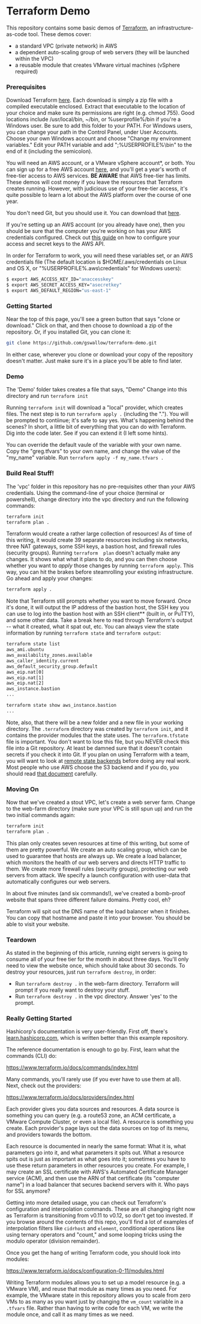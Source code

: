 # Terraform Demo
This repository contains some basic demos of [Terraform](https://terraform.io), an infrastructure-as-code tool.  These demos cover:

- a standard VPC (private network) in AWS
- a dependent auto-scaling group of web servers (they will be launched within the VPC)
- a reusable module that creates VMware virtual machines (vSphere required)



### Prerequisites
Download Terraform [here](https://www.terraform.io/downloads.html).  Each download is simply a zip file with a compiled executable enclosed.  Extract that executable to the location of your choice and make sure its permissions are right (e.g. chmod 755).  Good locations include /usr/local/bin, ~/bin, or %userprofile%/bin if you're a Windows user.  Be sure to add this folder to your PATH.  For Windows users, you can change your path in the Control Panel, under User Accounts.  Choose your own Windows account and choose "Change my environment variables." Edit your PATH variable and add ";%USERPROFILE%\bin" to the end of it (including the semicolon).

You will need an AWS account, or a VMware vSphere account*, or both.  You can sign up for a free AWS account [here](https://aws.amazon.com/), and you'll get a year's worth of free-tier access to AWS services.  **BE AWARE** that AWS free-tier has limits.  These demos will cost money if you leave the resources that Terraform creates running.  However, with judicious use of your free-tier access, it's quite possible to learn a lot about the AWS platform over the course of one year.

You don't need Git, but you should use it.  You can download that [here](https://git-scm.com/downloads).

If you're setting up an AWS account (or you already have one), then you should be sure that the computer you're working on has your AWS credentials configured.  Check out [this guide](https://docs.aws.amazon.com/cli/latest/userguide/cli-chap-welcome.html) on how to configure your access and secret keys to the AWS API.

In order for Terraform to work, you will need these variables set, or an AWS credentials file (The default location is $HOME/.aws/credentials on Linux and OS X, or "%USERPROFILE%\.aws\credentials" for Windows users):

```bash
$ export AWS_ACCESS_KEY_ID="anaccesskey"
$ export AWS_SECRET_ACCESS_KEY="asecretkey"
$ export AWS_DEFAULT_REGION="us-east-1"
```

### Getting Started

Near the top of this page, you'll see a green button that says "clone or download."  Click on that, and then choose to download a zip of the repository.  Or, if you installed Git, you can clone it:

```bash
git clone https://github.com/gswallow/terraform-demo.git
```

In either case, wherever you clone or download your copy of the repository doesn't matter.  Just make sure it's in a place you'll be able to find later.

### Demo
The 'Demo' folder takes creates a file that says, "Demo"  Change into this directory and run `terraform init`

Running `terraform init` will download a "local" provider, which creates files.  The next step is to run `terraform apply .` (including the ".").   You will be prompted to contiinue; it's safe to say yes.  What's happening behind the scenes?  In short, a little bit of everything that you can do with Terraform.  Dig into the code later.  See if you can extend it (I left some hints).

You can override the default vaule of the variable with your own name.  Copy the "greg.tfvars" to your own name, and change the value of the "my_name" variable.  Run `terraform apply -f my_name.tfvars .`

### Build Real Stuff!
The 'vpc' folder in this repository has no pre-requisites other than your AWS credentials.  Using the command-line of your choice (terminal or powershell), change directory into the vpc directory and run the following commands:

```bash
terraform init
terraform plan .
```

Terraform would create a rather large collection of resources!  As of time of this writing, it would create 39 separate resources including six networks, three NAT gateways, some SSH keys, a bastion host, and firewall rules (security groups). Running `terraform  plan` doesn't actually make any changes.  It shows what what it plans to do, and you can then choose whether you want to *apply*  those changes by running `terraform apply`.  This way, you can hit the brakes before steamrolling your existing infrastructure.  Go ahead and apply your changes:

```bash
terraform apply .
```

Note that Terraform still prompts whether you want to move forward.  Once it's done, it will output the IP address of the bastion host, the SSH key you can use to log into the bastion host with an SSH client** (built in, or PuTTY), and some other data.  Take a break here to read through Terraform's output -- what it created, what it spat out, etc.  You can always view the state information by running `terraform state` and `terraform output`:

```bash
terraform state list
aws_ami.ubuntu
aws_availability_zones.available
aws_caller_identity.current
aws_default_security_group.default
aws_eip.nat[0]
aws_eip.nat[1]
aws_eip.nat[2]
aws_instance.bastion
...

terraform state show aws_instance.bastion
...
```

Note, also, that there will be a new folder and a new file in your working directory.  The `.terraform` directory was created by `terraform init`, and it contains the provider modules that the state uses.  The `terraform.tfstate` file is important.  You don't want to lose this file, but you NEVER check this file into a Git repository.  At least be damned sure that it doesn't contain secrets if you check it into Git.  If you plan on using Terraform with a team, you will want to look at [remote state backends](https://www.terraform.io/docs/backends/types/remote.html) before doing any real work.  Most people who use AWS choose the S3 backend and if you do, you should read [that document](https://www.terraform.io/docs/backends/types/s3.html) carefully.

### Moving On
Now that we've created a stout VPC, let's create a web server farm. Change to the web-farm directory (make sure your VPC is still spun up) and run the two initial commands again:

```bash
terraform init
terraform plan .
```

This plan only creates seven resources at time of this writing, but some of them are pretty powerful.  We create an auto scaling group, which can be used to guarantee that hosts are always up.  We create a load balancer, which monitors the health of our web servers and directs HTTP traffic to them.  We create more firewall rules (security groups), protecting our web servers from attack.  We specify a launch configuration with user-data that automatically configures our web servers.  

In about five minutes (and six commands!), we've created a bomb-proof website that spans three different failure domains.  Pretty cool, eh?

Terraform will spit out the DNS name of the load balancer when it finishes.  You can copy that hostname and paste it into your browser.  You should be able to visit your website.

### Teardown
As stated in the beginning of this article, running eight servers is going to consume all of your free tier for the month in about three days.  You'll only need to view the website once, which should take about 30 seconds.  To destroy your resources, just run `terraform destroy`, in order:

- Run `terraform destroy .` in the web-farm directory.  Terraform will prompt if you really want to destroy your stuff.
- Run `terraform destroy .` in the vpc directory.  Answer 'yes' to the prompt.


### Really Getting Started

Hashicorp's documentation is very user-friendly.  First off, there's [learn.hashicorp.com](https://learn.hashicorp.com/terraform/), which is written better than this example repository.  

The reference documentation is enough to go by.  First, learn what the commands (CLI) do:

https://www.terraform.io/docs/commands/index.html

Many commands, you'll rarely use (if you ever have to use them at all).  Next, check out the providers:

https://www.terraform.io/docs/providers/index.html

Each provider gives you data sources and resources.  A data source is something you can query (e.g. a route53 zone, an ACM certificate, a VMware Compute Cluster, or even a local file). A resource is something you create.  Each provider's page lays out the data sources on top of its menu, and providers towards the bottom.

Each resource is documented in nearly the same format: What it is, what parameters go into it, and what parameters it spits out.  What a resource spits out is just as important as what goes into it; sometimes you have to use these return parameters in other resources you create.  For example, I may create an SSL certificate with AWS's Automated Certificate Manager service (ACM), and then use the ARN of that certificate (its "computer name") in a load balancer that secures backend servers with it.  Who pays for SSL anymore?

Getting into more detailed usage, you can check out Terraform's configuration and interpolation commands.  These are all changing right now as Terraform is transitioning from v0.11 to v0.12, so don't get too invested.  If you browse around the contents of this repo,
you'll find a lot of examples of interpolation filters like `cidrhost` and `element`, conditional operations like using ternary operators and "count," and some looping tricks using the modulo operator (division remainder).

Once you get the hang of writing Terraform code, you should look into modules:

https://www.terraform.io/docs/configuration-0-11/modules.html

Writing Terraform modules allows you to set up a model resource (e.g. a VMware VM), and reuse that module as many times as you need.  For example, the VMware state in this repository allows you to scale from zero VMs to as many as you want just by changing the `vm_count` variable in a `.tfvars` file.  Rather than having to write code for each VM, we write the module once, and call it as many times as we need.
